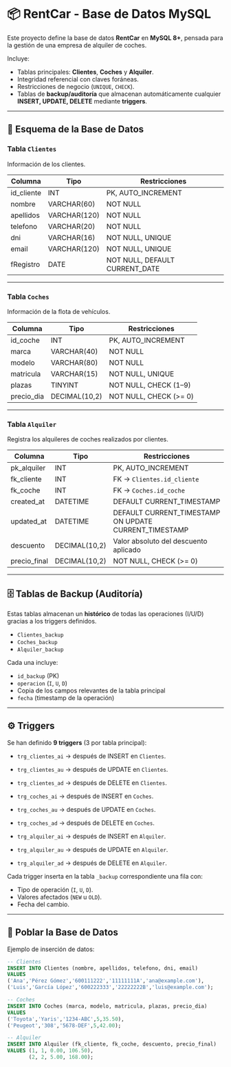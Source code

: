 # 📦 RentCar - Base de Datos MySQL

Este proyecto define la base de datos **RentCar** en **MySQL 8+**, pensada para la gestión de una empresa de alquiler de coches.

Incluye:

- Tablas principales: **Clientes**, **Coches** y **Alquiler**.
- Integridad referencial con claves foráneas.
- Restricciones de negocio (`UNIQUE`, `CHECK`).
- Tablas de **backup/auditoría** que almacenan automáticamente cualquier **INSERT, UPDATE, DELETE** mediante **triggers**.

---

## 📑 Esquema de la Base de Datos

### Tabla `Clientes`
Información de los clientes.

| Columna     | Tipo        | Restricciones                     |
|-------------|------------|-----------------------------------|
| id_cliente  | INT        | PK, AUTO_INCREMENT                |
| nombre      | VARCHAR(60)| NOT NULL                          |
| apellidos   | VARCHAR(120)| NOT NULL                         |
| telefono    | VARCHAR(20)| NOT NULL                          |
| dni         | VARCHAR(16)| NOT NULL, UNIQUE                  |
| email       | VARCHAR(120)| NOT NULL, UNIQUE                 |
| fRegistro   | DATE       | NOT NULL, DEFAULT CURRENT_DATE    |

---

### Tabla `Coches`
Información de la flota de vehículos.

| Columna     | Tipo           | Restricciones                           |
|-------------|---------------|-----------------------------------------|
| id_coche    | INT           | PK, AUTO_INCREMENT                      |
| marca       | VARCHAR(40)   | NOT NULL                                |
| modelo      | VARCHAR(80)   | NOT NULL                                |
| matricula   | VARCHAR(15)   | NOT NULL, UNIQUE                        |
| plazas      | TINYINT       | NOT NULL, CHECK (1–9)                   |
| precio_dia  | DECIMAL(10,2) | NOT NULL, CHECK (>= 0)                  |

---

### Tabla `Alquiler`
Registra los alquileres de coches realizados por clientes.

| Columna      | Tipo           | Restricciones                                      |
|--------------|---------------|----------------------------------------------------|
| pk_alquiler  | INT           | PK, AUTO_INCREMENT                                 |
| fk_cliente   | INT           | FK → `Clientes.id_cliente`                         |
| fk_coche     | INT           | FK → `Coches.id_coche`                             |
| created_at   | DATETIME      | DEFAULT CURRENT_TIMESTAMP                          |
| updated_at   | DATETIME      | DEFAULT CURRENT_TIMESTAMP ON UPDATE CURRENT_TIMESTAMP |
| descuento    | DECIMAL(10,2) | Valor absoluto del descuento aplicado              |
| precio_final | DECIMAL(10,2) | NOT NULL, CHECK (>= 0)                             |

---

## 🗄️ Tablas de Backup (Auditoría)

Estas tablas almacenan un **histórico** de todas las operaciones (I/U/D) gracias a los triggers definidos.

- `Clientes_backup`
- `Coches_backup`
- `Alquiler_backup`

Cada una incluye:
- `id_backup` (PK)
- `operacion` (`I`, `U`, `D`)
- Copia de los campos relevantes de la tabla principal
- `fecha` (timestamp de la operación)

---

## ⚙️ Triggers

Se han definido **9 triggers** (3 por tabla principal):

- `trg_clientes_ai` → después de INSERT en `Clientes`.
- `trg_clientes_au` → después de UPDATE en `Clientes`.
- `trg_clientes_ad` → después de DELETE en `Clientes`.

- `trg_coches_ai` → después de INSERT en `Coches`.
- `trg_coches_au` → después de UPDATE en `Coches`.
- `trg_coches_ad` → después de DELETE en `Coches`.

- `trg_alquiler_ai` → después de INSERT en `Alquiler`.
- `trg_alquiler_au` → después de UPDATE en `Alquiler`.
- `trg_alquiler_ad` → después de DELETE en `Alquiler`.

Cada trigger inserta en la tabla `_backup` correspondiente una fila con:

- Tipo de operación (`I`, `U`, `D`).
- Valores afectados (`NEW` u `OLD`).
- Fecha del cambio.

---

## 🧪 Poblar la Base de Datos

Ejemplo de inserción de datos:

```sql
-- Clientes
INSERT INTO Clientes (nombre, apellidos, telefono, dni, email)
VALUES
('Ana','Pérez Gómez','600111222','11111111A','ana@example.com'),
('Luis','García López','600222333','22222222B','luis@example.com');

-- Coches
INSERT INTO Coches (marca, modelo, matricula, plazas, precio_dia)
VALUES
('Toyota','Yaris','1234-ABC',5,35.50),
('Peugeot','308','5678-DEF',5,42.00);

-- Alquiler
INSERT INTO Alquiler (fk_cliente, fk_coche, descuento, precio_final)
VALUES (1, 1, 0.00, 106.50),
       (2, 2, 5.00, 168.00);
